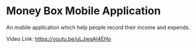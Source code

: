# Money Box Mobile Application
An mobile application which help people record their income and expends.

Video Link: https://youtu.be/uLJwqAI4EHo

